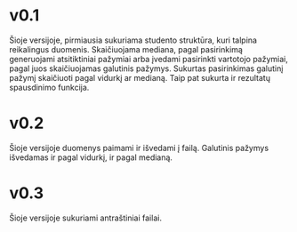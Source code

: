 # v0.1
Šioje versijoje, pirmiausia sukuriama studento struktūra, kuri talpina reikalingus duomenis. Skaičiuojama mediana, pagal pasirinkimą generuojami atsitiktiniai pažymiai arba įvedami pasirinkti vartotojo pažymiai, pagal juos skaičiuojamas galutinis pažymys. Sukurtas pasirinkimas galutinį pažymį skaičiuoti pagal vidurkį ar medianą. Taip pat sukurta ir rezultatų spausdinimo funkcija.

# v0.2
Šioje versijoje duomenys paimami ir išvedami į failą. Galutinis pažymys išvedamas ir pagal vidurkį, ir pagal medianą.

# v0.3
Šioje versijoje sukuriami antraštiniai failai.
